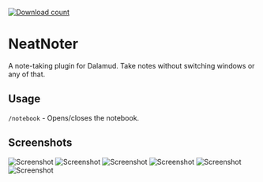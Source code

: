 [![Download count](https://img.shields.io/endpoint?url=https%3A%2F%2Fvz32sgcoal.execute-api.us-east-1.amazonaws.com%2FNeatNoter)](https://github.com/karashiiro/NeatNoter)

# NeatNoter
A note-taking plugin for Dalamud. Take notes without switching windows or any of that.

## Usage
`/notebook` - Opens/closes the notebook.


## Screenshots
![Screenshot](https://raw.githubusercontent.com/karashiiro/NeatNoter/master/Assets/0.png)
![Screenshot](https://raw.githubusercontent.com/karashiiro/NeatNoter/master/Assets/1.png)
![Screenshot](https://raw.githubusercontent.com/karashiiro/NeatNoter/master/Assets/2.png)
![Screenshot](https://raw.githubusercontent.com/karashiiro/NeatNoter/master/Assets/3.png)
![Screenshot](https://raw.githubusercontent.com/karashiiro/NeatNoter/master/Assets/4.png)
![Screenshot](https://raw.githubusercontent.com/karashiiro/NeatNoter/master/Assets/5.png)
